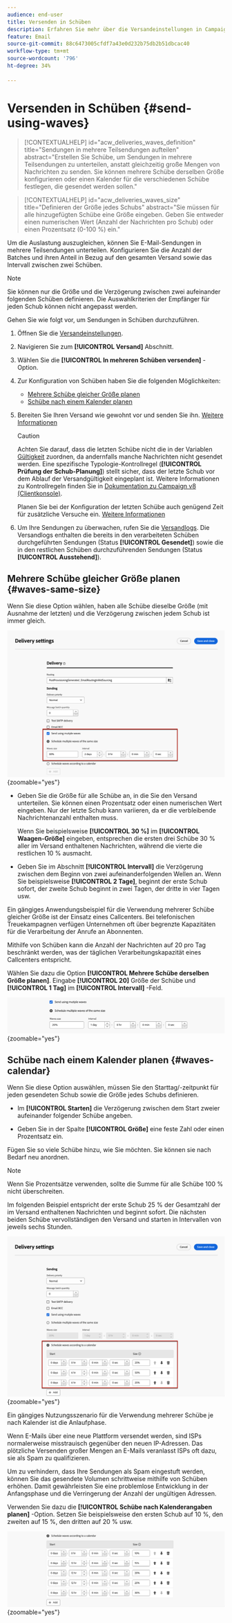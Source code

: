 ```yaml
---
audience: end-user
title: Versenden in Schüben
description: Erfahren Sie mehr über die Versandeinstellungen in Campaign Web
feature: Email
source-git-commit: 88c6473005cfdf7a43e0d232b75db2b51dbcac40
workflow-type: tm+mt
source-wordcount: '796'
ht-degree: 34%

---
```



# Versenden in Schüben {#send-using-waves}

>[!CONTEXTUALHELP]
>id="acw_deliveries_waves_definition"
>title="Sendungen in mehrere Teilsendungen aufteilen"
>abstract="Erstellen Sie Schübe, um Sendungen in mehrere Teilsendungen zu unterteilen, anstatt gleichzeitig große Mengen von Nachrichten zu senden. Sie können mehrere Schübe derselben Größe konfigurieren oder einen Kalender für die verschiedenen Schübe festlegen, die gesendet werden sollen."

>[!CONTEXTUALHELP]
>id="acw_deliveries_waves_size"
>title="Definieren der Größe jedes Schubs"
>abstract="Sie müssen für alle hinzugefügten Schübe eine Größe eingeben. Geben Sie entweder einen numerischen Wert (Anzahl der Nachrichten pro Schub) oder einen Prozentsatz (0-100 %) ein."

Um die Auslastung auszugleichen, können Sie E-Mail-Sendungen in mehrere Teilsendungen unterteilen. Konfigurieren Sie die Anzahl der Batches und ihren Anteil in Bezug auf den gesamten Versand sowie das Intervall zwischen zwei Schüben.

>[!NOTE]
>
>Sie können nur die Größe und die Verzögerung zwischen zwei aufeinander folgenden Schüben definieren. Die Auswahlkriterien der Empfänger für jeden Schub können nicht angepasst werden.

Gehen Sie wie folgt vor, um Sendungen in Schüben durchzuführen.

1. Öffnen Sie die [Versandeinstellungen](delivery-settings.md#retries).

1. Navigieren Sie zum **[!UICONTROL Versand]** Abschnitt.

1. Wählen Sie die **[!UICONTROL In mehreren Schüben versenden]** -Option.

1. Zur Konfiguration von Schüben haben Sie die folgenden Möglichkeiten:

   * [Mehrere Schübe gleicher Größe planen](#waves-same-size)
   * [Schübe nach einem Kalender planen](#waves-calendar)

1. Bereiten Sie Ihren Versand wie gewohnt vor und senden Sie ihn. [Weitere Informationen](../msg/gs-deliveries.md)

   >[!CAUTION]
   >
   >Achten Sie darauf, dass die letzten Schübe nicht die in der Variablen [Gültigkeit](delivery-settings.md#validity) zuordnen, da andernfalls manche Nachrichten nicht gesendet werden. Eine spezifische Typologie-Kontrollregel (**[!UICONTROL Prüfung der Schub-Planung]**) stellt sicher, dass der letzte Schub vor dem Ablauf der Versandgültigkeit eingeplant ist. Weitere Informationen zu Kontrollregeln finden Sie in [Dokumentation zu Campaign v8 (Clientkonsole)](https://experienceleague.adobe.com/docs/campaign/automation/campaign-optimization/control-rules.html?lang=de).
   >
   >Planen Sie bei der Konfiguration der letzten Schübe auch genügend Zeit für zusätzliche Versuche ein. [Weitere Informationen](delivery-settings.md#retries)

1. Um Ihre Sendungen zu überwachen, rufen Sie die [Versandlogs](../monitor/delivery-logs.md). Die Versandlogs enthalten die bereits in den verarbeiteten Schüben durchgeführten Sendungen (Status **[!UICONTROL Gesendet]**) sowie die in den restlichen Schüben durchzuführenden Sendungen (Status **[!UICONTROL Ausstehend]**).

## Mehrere Schübe gleicher Größe planen {#waves-same-size}

Wenn Sie diese Option wählen, haben alle Schübe dieselbe Größe (mit Ausnahme der letzten) und die Verzögerung zwischen jedem Schub ist immer gleich.

![](assets/waves-same-size.png){zoomable=&quot;yes&quot;}

* Geben Sie die Größe für alle Schübe an, in die Sie den Versand unterteilen. Sie können einen Prozentsatz oder einen numerischen Wert eingeben. Nur der letzte Schub kann variieren, da er die verbleibende Nachrichtenanzahl enthalten muss.

  Wenn Sie beispielsweise **[!UICONTROL 30 %]** im **[!UICONTROL Waagen-Größe]** eingeben, entsprechen die ersten drei Schübe 30 % aller im Versand enthaltenen Nachrichten, während die vierte die restlichen 10 % ausmacht.

* Geben Sie im Abschnitt **[!UICONTROL Intervall]** die Verzögerung zwischen dem Beginn von zwei aufeinanderfolgenden Wellen an. Wenn Sie beispielsweise **[!UICONTROL 2 Tage]**, beginnt der erste Schub sofort, der zweite Schub beginnt in zwei Tagen, der dritte in vier Tagen usw.

Ein gängiges Anwendungsbeispiel für die Verwendung mehrerer Schübe gleicher Größe ist der Einsatz eines Callcenters. Bei telefonischen Treuekampagnen verfügen Unternehmen oft über begrenzte Kapazitäten für die Verarbeitung der Anrufe an Abonnenten.

Mithilfe von Schüben kann die Anzahl der Nachrichten auf 20 pro Tag beschränkt werden, was der täglichen Verarbeitungskapazität eines Callcenters entspricht.

Wählen Sie dazu die Option **[!UICONTROL Mehrere Schübe derselben Größe planen]**. Eingabe **[!UICONTROL 20]** Größe der Schübe und **[!UICONTROL 1 Tag]** im **[!UICONTROL Intervall]** -Feld.

![](assets/waves-call-center.png){zoomable=&quot;yes&quot;}

## Schübe nach einem Kalender planen {#waves-calendar}

Wenn Sie diese Option auswählen, müssen Sie den Starttag/-zeitpunkt für jeden gesendeten Schub sowie die Größe jedes Schubs definieren.

* Im **[!UICONTROL Starten]** die Verzögerung zwischen dem Start zweier aufeinander folgender Schübe angeben.

* Geben Sie in der Spalte **[!UICONTROL Größe]** eine feste Zahl oder einen Prozentsatz ein.

Fügen Sie so viele Schübe hinzu, wie Sie möchten. Sie können sie nach Bedarf neu anordnen.

>[!NOTE]
>
>Wenn Sie Prozentsätze verwenden, sollte die Summe für alle Schübe 100 % nicht überschreiten.

Im folgenden Beispiel entspricht der erste Schub 25 % der Gesamtzahl der im Versand enthaltenen Nachrichten und beginnt sofort. Die nächsten beiden Schübe vervollständigen den Versand und starten in Intervallen von jeweils sechs Stunden.

![](assets/waves-calendar.png){zoomable=&quot;yes&quot;}

Ein gängiges Nutzungsszenario für die Verwendung mehrerer Schübe je nach Kalender ist die Anlaufphase.

Wenn E-Mails über eine neue Plattform versendet werden, sind ISPs normalerweise misstrauisch gegenüber den neuen IP-Adressen. Das plötzliche Versenden großer Mengen an E-Mails veranlasst ISPs oft dazu, sie als Spam zu qualifizieren.

Um zu verhindern, dass Ihre Sendungen als Spam eingestuft werden, können Sie das gesendete Volumen schrittweise mithilfe von Schüben erhöhen. Damit gewährleisten Sie eine problemlose Entwicklung in der Anfangsphase und die Verringerung der Anzahl der ungültigen Adressen.

Verwenden Sie dazu die **[!UICONTROL Schübe nach Kalenderangaben planen]** -Option. Setzen Sie beispielsweise den ersten Schub auf 10 %, den zweiten auf 15 %, den dritten auf 20 % usw.

![](assets/waves-ramp-up.png){zoomable=&quot;yes&quot;}



